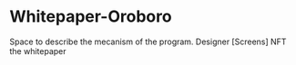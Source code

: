 # Whitepaper-Oroboro
Space to describe the mecanism of the program.
Designer [Screens]
NFT the whitepaper
